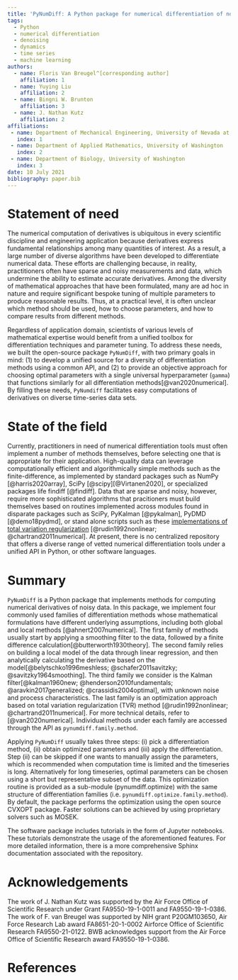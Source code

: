 ```yaml
---
title: 'PyNumDiff: A Python package for numerical differentiation of noisy time-series data'
tags:
  - Python
  - numerical differentiation
  - denoising
  - dynamics
  - time series
  - machine learning
authors:
  - name: Floris Van Breugel^[corresponding author]
    affiliation: 1
  - name: Yuying Liu
    affiliation: 2
  - name: Bingni W. Brunton
    affiliation: 3
  - name: J. Nathan Kutz
    affiliation: 2
affiliations:
 - name: Department of Mechanical Engineering, University of Nevada at Reno
   index: 1
 - name: Department of Applied Mathematics, University of Washington
   index: 2
 - name: Department of Biology, University of Washington
   index: 3
date: 10 July 2021
bibliography: paper.bib
---
```


# Statement of need

The numerical computation of derivatives is ubiquitous in every scientific discipline and engineering application because derivatives express fundamental relationships among many quantities of interest. As a result, a large number of diverse algorithms have been developed to differentiate numerical data.  These efforts are challenging because, in reality, practitioners  often have sparse and noisy measurements and data, which undermine the ability to estimate accurate derivatives.  Among the diversity of mathematical approaches that have been formulated, many are ad hoc in nature and require significant bespoke tuning of multiple parameters to produce reasonable results. Thus, at a practical level, it is often unclear which method should be used, how to choose parameters, and how to compare results from different methods. 

Regardless of application domain, scientists of various levels of mathematical expertise would benefit from a unified toolbox for differentiation techniques and parameter tuning. To address these needs, we built the open-source package `PyNumDiff`, with two primary goals in mind: (1) to develop a unified source for a diversity of differentiation methods using a common API, and (2) to provide an objective approach for choosing optimal parameters with a single universal hyperparameter (`gamma`) that functions similarly for all differentiation methods[@van2020numerical]. By filling these needs, `PyNumdiff` facilitates easy computations of derivatives on diverse time-series data sets.

# State of the field

Currently, practitioners in need of numerical differentiation tools must often implement a number of methods themselves, before selecting one that is appropriate for their application. High-quality data can leverage computationally efficient and algorithmically simple methods such as the finite-difference, as implemented by standard packages such as NumPy [@harris2020array], SciPy [@scipy][@Virtanen2020], or specialized packages life findiff [@findiff]. Data that are sparse and noisy, however, require more sophisticated algorithms that pracitioners must build themselves based on routines implemented across modules found in disparate packages such as SciPy, PyKalman [@pykalman], PyDMD [@demo18pydmd], or stand alone scripts such as these [implementations of total variation regularization](https://sites.google.com/site/dnartrahckcir/home/tvdiff-code) [@rudin1992nonlinear; @chartrand2011numerical]. At present, there is no centralized repository that offers a diverse range of vetted numerical differentiation tools under a unified API in Python, or other software languages. 

	
# Summary

`PyNumDiff` is a Python package that implements methods for computing numerical derivatives of noisy data. 
In this package, we implement four commonly used families of differentiation methods whose mathematical formulations have different 
underlying assumptions, including both global and local methods [@ahnert2007numerical]. The first family of methods usually start by 
applying a smoothing filter to the data, followed by a finite difference calculation[@butterworth1930theory]. 
The second family relies on building a local model of the data through linear regression, and then analytically 
calculating the derivative based on the model[@belytschko1996meshless; @schafer2011savitzky; @savitzky1964smoothing]. 
The third family we consider is the Kalman filter[@kalman1960new; @henderson2010fundamentals; @aravkin2017generalized; @crassidis2004optimal], 
with unknown noise and process characteristics.   The last family is an optimization approach based on total variation 
regularization (TVR) method [@rudin1992nonlinear; @chartrand2011numerical]. For more technical details, 
refer to [@van2020numerical]. Individual methods under each family are accessed through the API as `pynumdiff.family.method`. 

Applying `PyNumDiff` usually 
takes three steps: (i) pick a differentiation method, (ii) obtain optimized parameters and (iii) apply the differentiation. 
Step (ii) can be skipped if one wants to manually assign the parameters, which is recommended when computation time is limited and the timeseries is long. Alternatively for long timeseries, optimal parameters can be chosen using a short but representative subset of the data. This optimization routine is provided as a sub-module (pynumdiff.optimize) with the same structure of differentiation families (i.e. `pynumdiff.optimize.family.method`). By default, the package performs the optimization using the open source CVXOPT package. Faster solutions can be achieved by using proprietary solvers such as MOSEK. 

The software package includes tutorials in the form of Jupyter notebooks. These tutorials demonstrate the usage of the aforementioned
features. For more detailed information, there is a more comprehensive Sphinx documentation associated with the repository.

# Acknowledgements

The work of J. Nathan Kutz was supported by the Air Force Office of Scientific Research under Grant FA9550-19-1-0011 and FA9550-19-1-0386. The work of F. van Breugel was supported by NIH grant P20GM103650, Air Force Research Lab award FA8651-20-1-0002 Airforce Office of Scientific Research FA9550-21-0122. BWB acknowledges support from the Air Force Office of Scientific Research award FA9550-19-1-0386.

# References

